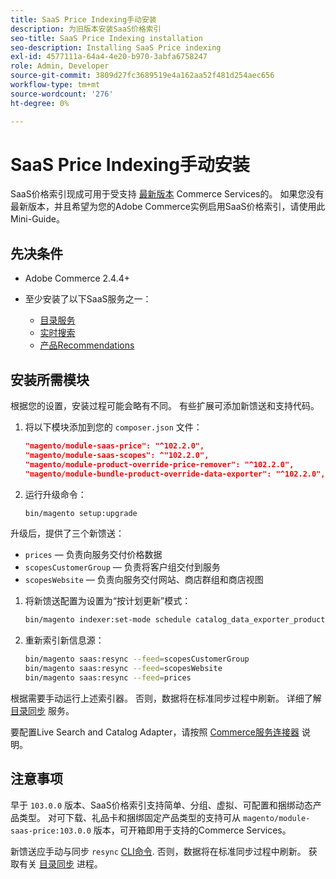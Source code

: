 ```yaml
---
title: SaaS Price Indexing手动安装
description: 为旧版本安装SaaS价格索引
seo-title: SaaS Price Indexing installation
seo-description: Installing SaaS Price indexing
exl-id: 4577111a-64a4-4e20-b970-3abfa6758247
role: Admin, Developer
source-git-commit: 3809d27fc3689519e4a162aa52f481d254aec656
workflow-type: tm+mt
source-wordcount: '276'
ht-degree: 0%

---
```


# SaaS Price Indexing手动安装

SaaS价格索引现成可用于受支持 [最新版本](index.md#Requirements) Commerce Services的。
如果您没有最新版本，并且希望为您的Adobe Commerce实例启用SaaS价格索引，请使用此Mini-Guide。

## 先决条件

* Adobe Commerce 2.4.4+
* 至少安装了以下SaaS服务之一：

   * [目录服务](../catalog-service/overview.md)
   * [实时搜索](../live-search/guide-overview.md)
   * [产品Recommendations](../product-recommendations/guide-overview.md)

## 安装所需模块

根据您的设置，安装过程可能会略有不同。
有些扩展可添加新馈送和支持代码。

1. 将以下模块添加到您的 `composer.json` 文件：

   ```json
   "magento/module-saas-price": "^102.2.0",
   "magento/module-saas-scopes": ^"102.2.0",
   "magento/module-product-override-price-remover": "^102.2.0",
   "magento/module-bundle-product-override-data-exporter": "^102.2.0",
   ```

1. 运行升级命令：

   ```bash
   bin/magento setup:upgrade
   ```

升级后，提供了三个新馈送：

* `prices`  — 负责向服务交付价格数据
* `scopesCustomerGroup`  — 负责将客户组交付到服务
* `scopesWebsite`  — 负责向服务交付网站、商店群组和商店视图


1. 将新馈送配置为设置为“按计划更新”模式：

   ```bash
   bin/magento indexer:set-mode schedule catalog_data_exporter_product_prices scopes_customergroup_data_exporter scopes_website_data_exporter
   ```

1. 重新索引新信息源：

   ```bash
   bin/magento saas:resync --feed=scopesCustomerGroup
   bin/magento saas:resync --feed=scopesWebsite
   bin/magento saas:resync --feed=prices
   ```

根据需要手动运行上述索引器。 否则，数据将在标准同步过程中刷新。 详细了解 [目录同步](../landing/catalog-sync.md) 服务。


要配置Live Search and Catalog Adapter，请按照 [Commerce服务连接器](https://experienceleague.adobe.com/docs/commerce-merchant-services/user-guides/integration-services/saas.html) 说明。

## 注意事项

早于 `103.0.0` 版本、SaaS价格索引支持简单、分组、虚拟、可配置和捆绑动态产品类型。
对可下载、礼品卡和捆绑固定产品类型的支持可从 `magento/module-saas-price:103.0.0` 版本，可开箱即用于支持的Commerce Services。

新馈送应手动与同步 `resync` [CLI命令](../landing/catalog-sync.md#resynccmdline). 否则，数据将在标准同步过程中刷新。 获取有关 [目录同步](../landing/catalog-sync.md) 进程。
